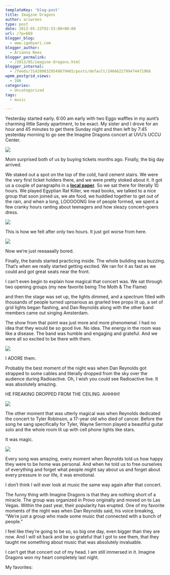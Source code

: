 ```yaml
---
templateKey: 'blog-post'
title: Imagine Dragons
author: ariwrees
type: post
date: 2013-05-22T02:53:00+00:00
url: /?p=669
blogger_blog:
  - www.igobyari.com
blogger_author:
  - Arianna Rees
blogger_permalink:
  - /2013/05/imagine-dragons.html
blogger_internal:
  - /feeds/3142898329549879465/posts/default/2466622799474471968
wpmm_postgrid_views:
  - 106
categories:
  - Uncategorized
tags:
  - music

---
```

Yesterday started early. 6:00 am early with two Eggo waffles in my aunt’s charming little Sandy apartment, to be exact. My sister and I drove for an hour and 45 minutes to get there Sunday night and then left by 7:45 yesterday morning to go see the Imagine Dragons concert at UVU’s UCCU Center.

[![](http://www.igobyari.com/wp-content/uploads/2013/05/dragonstickets.jpg)](http://www.igobyari.com/wp-content/uploads/2013/05/dragonstickets-1.jpg)

Mom surprised both of us by buying tickets months ago. Finally, the big day arrived. 

We staked out a spot on the top of the cold, hard cement stairs. We were the very first ticket holders there, and we were pretty stoked about it. It got us a couple of paragraphs in a [**local paper**](http://www.heraldextra.com/news/local/imagine-dragons-gets-huge-welcome-home/article_86740087-1ff4-59c5-8235-6e2dfd419dc8.html). So we sat there for literally 10 hours. We played Egyptian Rat Killer, we read books, we talked to a nice group that soon joined us, we ate food, we huddled together to get out of the rain, and when a long, LOOOOONG line of people formed, we spent a few cranky hours ranting about teenagers and how sleazy concert-goers dress. 

[![](https://fbcdn-sphotos-h-a.akamaihd.net/hphotos-ak-ash4/401953_568302536535416_337047366_n.jpg)](https://fbcdn-sphotos-h-a.akamaihd.net/hphotos-ak-ash4/401953_568302536535416_337047366_n.jpg)

This is how we felt after only two hours. It just got worse from here. 

[![](http://www.igobyari.com/wp-content/uploads/2013/05/DragonsLine.jpg)](http://www.igobyari.com/wp-content/uploads/2013/05/DragonsLine-1.jpg)

Now we’re just reeaaaally bored. 

Finally, the bands started practicing inside. The whole building was buzzing. That’s when we really started getting excited. We ran for it as fast as we could and got great seats near the front. 

I can’t even begin to explain how magical that concert was. We sat through two opening groups (my new favorite being The Moth & The Flame)

and then the stage was set up, the lights dimmed, and a spectrum filled with thousands of people turned uproarious as gnarled tree props lit up, a set of grid lights began flashing, and Dan Reynolds along with the other band members came out singing Amsterdam. 

The show from that point was just more and more phenomenal. I had no idea that they would be so good live. No idea. The energy in the room was like a disease. The band was humble and engaging and grateful. And we were all so excited to be there with them.

[![](http://www.igobyari.com/wp-content/uploads/2013/05/Dragons.jpg)](http://www.igobyari.com/wp-content/uploads/2013/05/Dragons-1.jpg)

I ADORE them. 

Probably the best moment of the night was when Dan Reynolds got strapped to some cables and literally dropped from the sky over the audience during Radioactive. Oh, I wish you could see Radioactive live. It was absolutely amazing. 

HE FREAKING DROPPED FROM THE CEILING. AHHHH!

[![](http://www.igobyari.com/wp-content/uploads/2013/05/DanReynolds.jpg)](http://www.igobyari.com/wp-content/uploads/2013/05/DanReynolds-1.jpg)

The other moment that was utterly magical was when Reynolds dedicated the concert to Tyler Robinson, a 17-year old who died of cancer. Before the song he sang specifically for Tyler, Wayne Sermon played a beautiful guitar solo and the whole room lit up with cell phone lights like stars.

It was magic.

[![](http://www.igobyari.com/wp-content/uploads/2013/05/magiclights.jpg)](http://www.igobyari.com/wp-content/uploads/2013/05/magiclights-1.jpg)

Every song was amazing, every moment when Reynolds told us how happy they were to be home was personal. And when he told us to free ourselves of everything and forget what people might say about us and forget about every pressure in our life, it was emotional.

I don’t think I will ever look at music the same way again after that concert.

The funny thing with Imagine Dragons is that they are nothing short of a miracle. The group was organized in Provo originally and moved on to Las Vegas. Within the past year, their popularity has erupted. One of my favorite moments of the night was when Dan Reynolds said, his voice breaking, “We’re just a group who made some music that connected with a bunch of people.”

I feel like they’re going to be so, so big one day, even bigger than they are now. And I will sit back and be so grateful that I got to see them, that they taught me something about music that was absolutely invaluable.

I can’t get that concert out of my head. I am still immersed in it. Imagine Dragons won my heart completely last night.

My favorites: